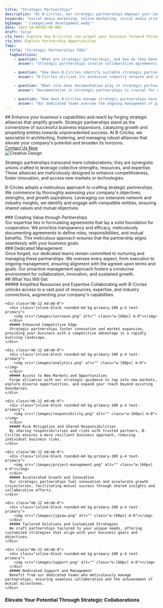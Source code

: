 ```yaml
---
title: "Strategic Partnerships"
description: "At B-Circles, our strategic partnerships empower your company or organization to thrive. We specialize in creating powerful collaborations that leverage collective strengths, resources, and expertise. By cultivating strategic alliances with industry-leading entities, we equip you with the essential tools needed to surpass your objectives efficiently. Our meticulous approach ensures transparent agreements fortified by comprehensive documentation, backed by dedicated teams committed to managing these partnerships seamlessly."
keywords: "social media marketing, online marketing, social media strategy, customer engagement, brand awareness, digital marketing"
bgImage: "'/images/web development.webp'"
date: 2023-10-04T05:00:00Z
draft: false
cta_text: Explore how B-Circles can propel your business forward through strategic partnerships.
cta_btn: Explore Partnership Opportunities
faqs:
  title: "Strategic Partnerships FAQs"
  faqQuestions:
    - question: "What are strategic partnerships, and how do they benefit my business?"
      answer: "Strategic partnerships involve collaborative agreements between companies to leverage each other's strengths, resources, and expertise for mutual growth. These alliances provide access to new markets, technologies, and resources, fostering innovation and competitiveness."

    - question: "How does B-Circles identify suitable strategic partnership opportunities?"
      answer: "B-Circles utilizes its extensive industry network and insights to identify compatible entities aligned with your business objectives. We assess shared values, objectives, and strengths to ensure a fruitful partnership."

    - question: "What role does documentation play in strategic partnerships?"
      answer: "Documentation in strategic partnerships is crucial for establishing clear agreements, defining roles, responsibilities, and expected outcomes. It ensures transparency, minimizes misunderstandings, and safeguards the interests of all parties involved."

    - question: "How does B-Circles manage strategic partnerships once established?"
      answer: "Our dedicated teams oversee the ongoing management of partnerships, ensuring alignment with the agreed-upon terms and goals. We facilitate communication, monitor progress, and proactively address any challenges to maintain a thriving collaboration."
---
```


<div class="flex flex-col md:flex-row pb-5">
  <div class="md:w-1/2 md:pr-8">
    <div>
      ## Enhance your business's capabilities and reach by forging strategic alliances that amplify growth.
      Strategic partnerships stand as the cornerstone of successful business expansions, catalyzing growth and propelling entities towards unprecedented success. At B-Circles, we specialize in architecting, fostering, and managing robust alliances that elevate your company's potential and broaden its horizons.
    </div>
    <div class="flex flex-col md:flex-row items-center justify-between w-full">
      <a href="/contact-us" target="_blank" class="font-primary relative shadow-md font-bold mt-5 py-1 text-white uppercase cursor-pointer bg-primary rounded-xl text-lg text-center w-full hover:text-white">
        <span class="absolute -right-[15px] -top-[17px] animate-ping inline-flex rounded-full h-10 w-10 bg-primary"></span>
        Contact Us Now
      </a>
    </div>
  </div>
  <div class="md:w-1/2 md:mt-0 mb-5">
    <img src="/images/web development.webp" alt="Creative Design" class="object-fit w-full h-full rounded-xl shadow-md"></img>
  </div>
</div>

Strategic partnerships transcend mere collaborations; they are synergistic unions crafted to leverage collective strengths, resources, and expertise. These alliances are meticulously designed to enhance competitiveness, foster innovation, and access new markets or technologies.


B-Circles adopts a meticulous approach to crafting strategic partnerships. We commence by thoroughly assessing your company's objectives, strengths, and growth aspirations. Leveraging our extensive network and industry insights, we identify and engage with compatible entities, ensuring shared values and mutual objectives.



<section data-aos="fade-up">
    <div class="grid gap-x-8 gap-y-6 sm:grid-cols-2 lg:grid-cols-2" data-aos="zoom-in">
       <div class="tw-card-container ">
    <div class="tw-card">
      <div class="tw-card-face tw-front bg-[#e0e7e6] dark:bg-[#3d3738] h-auto">
        <div class="font-third text-dark dark:text-white">
          ### Creating Value through Partnerships
        </div>
      </div>
      <div class="tw-card-face tw-back bg-[#e0e7e6] dark:bg-[#3d3738] h-auto">
        <div class="font-third">
          Our expertise lies in formulating agreements that lay a solid foundation for cooperation. We prioritize transparency and efficacy, meticulously documenting agreements to define roles, responsibilities, and mutual benefits. This meticulous approach ensures that the partnership aligns seamlessly with your business goals.
        </div>
      </div>
    </div>
  </div>
  <div class="tw-card-container ">
    <div class="tw-card">
      <div class="tw-card-face tw-front bg-[#e0e7e6] dark:bg-[#3d3738] h-auto">
        <div class="font-third text-dark dark:text-white">
          ### Dedicated Management
        </div>
      </div>
      <div class="tw-card-face tw-back bg-[#e0e7e6] dark:bg-[#3d3738] h-auto">
        <div class="font-third">
          Once forged, our dedicated teams remain committed to nurturing and managing these partnerships. We oversee every aspect, from execution to ongoing management, ensuring alignment with the agreed-upon terms and goals. Our proactive management approach fosters a conducive environment for collaboration, innovation, and sustained growth.
        </div>
      </div>
    </div>
  </div>


  </div>
</section>



<section class="section pb-0">
  <div class="bg-primary p-4 rounded-2xl">
    ## What You Will Get
  </div>

  <div class="mt-5 grid gap-x-6 md:grid-cols-4 lg:gap-x-12">
    <div class="mb-12 md:mb-0">
      <div class="inline-block rounded-md bg-primary-100 p-4 text-primary">
        <img src="/images/target.png" alt="" class="w-[60px] m-0"></img>
      </div>
      ##### Amplified Resources and Expertise
      Collaborating with B-Circles unlocks access to a vast pool of resources, expertise, and industry connections, augmenting your company's capabilities.
    </div>

    <div class="mb-12 md:mb-0">
      <div class="inline-block rounded-md bg-primary-100 p-4 text-primary">
        <img src="/images/increase.png" alt="" class="w-[60px] m-0"></img>
      </div>
      ##### Enhanced Competitive Edge
      Strategic partnerships foster innovation and market expansion, providing your business with a competitive advantage in a rapidly evolving landscape.
    </div>

    <div class="mb-12 md:mb-0">
      <div class="inline-block rounded-md bg-primary-100 p-4 text-primary">
        <img src="/images/analytics.png" alt="" class="w-[60px] m-0"></img>
      </div>
      ##### Access to New Markets and Opportunities
      Forge alliances with our strategic guidance to tap into new markets, explore diverse opportunities, and expand your reach beyond existing boundaries.
    </div>

    <div class="mb-12 md:mb-0">
      <div class="inline-block rounded-md bg-primary-100 p-4 text-primary">
        <img src="/images/responsibility.png" alt="" class="w-[60px] m-0"></img>
      </div>
      ##### Risk Mitigation and Shared Responsibilities
      By sharing responsibilities and risks with trusted partners, B-Circles ensures a more resilient business approach, reducing individual business risks.
    </div>

    <div class="mb-12 md:mb-0">
      <div class="inline-block rounded-md bg-primary-100 p-4 text-primary">
        <img src="/images/project-management.png" alt="" class="w-[60px] m-0"></img>
      </div>
      ##### Accelerated Growth and Innovation
      Our strategic partnerships fuel innovation and accelerate growth trajectories, facilitating mutual success through shared insights and collaborative efforts.
    </div>

    <div class="mb-12 md:mb-0">
      <div class="inline-block rounded-md bg-primary-100 p-4 text-primary">
        <img src="/images/jigsaw.png" alt="" class="w-[60px] m-0"></img>
      </div>
      ##### Tailored Solutions and Customized Strategies
      We craft partnerships tailored to your unique needs, offering customized strategies that align with your business goals and objectives.
    </div>

    <div class="mb-12 md:mb-0">
      <div class="inline-block rounded-md bg-primary-100 p-4 text-primary">
        <img src="/images/support.png" alt="" class="w-[60px] m-0"></img>
      </div>
      ##### Dedicated Support and Management
      Benefit from our dedicated teams who meticulously manage partnerships, ensuring seamless collaboration and the achievement of mutual milestones.
    </div>
  </div>
</section>


### Elevate Your Potential Through Strategic Collaborations


